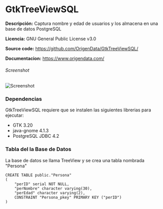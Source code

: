 GtkTreeViewSQL
=========================
**Descripción:** Captura nombre y edad de usuarios y los almacena en una base de datos PostgreSQL

**Licencia:** GNU General Public License v3.0

**Source code:** https://github.com/OrigenData/GtkTreeViewSQL/

**Documentacion:** https://www.origendata.com/

###### Screenshot
![Screenshot](https://origendata.files.wordpress.com/2018/04/gtktreeviewsql.png)



### Dependencias

GtkTreeViewSQL requiere que se instalen las siguientes librerias para ejecutar:
* GTK 3.20
* java-gnome 4.1.3
* PostgreSQL JDBC 4.2

### Tabla del la Base de Datos
La base de datos se llama TreeView y se crea una tabla nombrada "Persona"

```
CREATE TABLE public."Persona"
(
    "perID" serial NOT NULL,
    "perNombre" character varying(30),
    "perEdad" character varying(2),
    CONSTRAINT "Persona_pkey" PRIMARY KEY ("perID")
)
```
